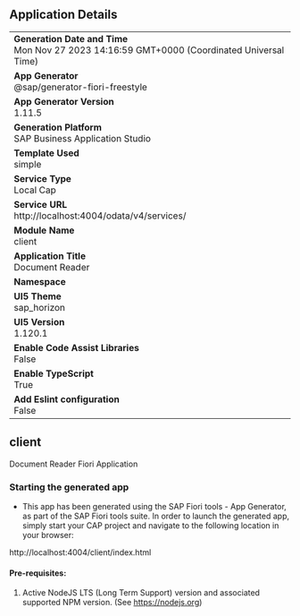 ## Application Details
|               |
| ------------- |
|**Generation Date and Time**<br>Mon Nov 27 2023 14:16:59 GMT+0000 (Coordinated Universal Time)|
|**App Generator**<br>@sap/generator-fiori-freestyle|
|**App Generator Version**<br>1.11.5|
|**Generation Platform**<br>SAP Business Application Studio|
|**Template Used**<br>simple|
|**Service Type**<br>Local Cap|
|**Service URL**<br>http://localhost:4004/odata/v4/services/
|**Module Name**<br>client|
|**Application Title**<br>Document Reader|
|**Namespace**<br>|
|**UI5 Theme**<br>sap_horizon|
|**UI5 Version**<br>1.120.1|
|**Enable Code Assist Libraries**<br>False|
|**Enable TypeScript**<br>True|
|**Add Eslint configuration**<br>False|

## client

Document Reader Fiori Application

### Starting the generated app

-   This app has been generated using the SAP Fiori tools - App Generator, as part of the SAP Fiori tools suite.  In order to launch the generated app, simply start your CAP project and navigate to the following location in your browser:

http://localhost:4004/client/index.html

#### Pre-requisites:

1. Active NodeJS LTS (Long Term Support) version and associated supported NPM version.  (See https://nodejs.org)


